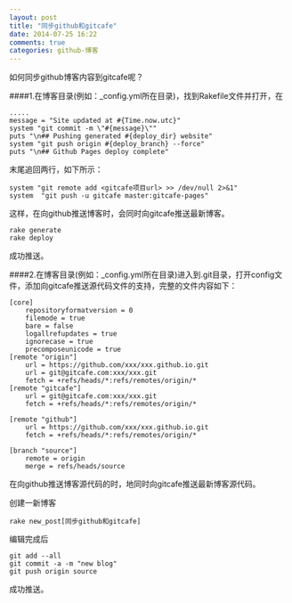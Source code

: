```yaml
---
layout: post
title: "同步github和gitcafe"
date: 2014-07-25 16:22
comments: true
categories: github-博客
---
```

如何同步github博客内容到gitcafe呢？

<!--more-->

####1.在博客目录(例如：_config.yml所在目录)，找到Rakefile文件并打开，在

    .....
    message = "Site updated at #{Time.now.utc}"
    system "git commit -m \"#{message}\""
    puts "\n## Pushing generated #{deploy_dir} website"
    system "git push origin #{deploy_branch} --force"
    puts "\n## Github Pages deploy complete"
    
  
末尾追回两行，如下所示：

    system "git remote add <gitcafe项目url> >> /dev/null 2>&1"
    system  "git push -u gitcafe master:gitcafe-pages"
    
这样，在向github推送博客时，会同时向gitcafe推送最新博客。

    rake generate
    rake deploy
    
成功推送。

####2.在博客目录(例如：_config.yml所在目录)进入到.git目录，打开config文件，添加向gitcafe推送源代码文件的支持，完整的文件内容如下：

    [core]
	    repositoryformatversion = 0
	    filemode = true
	    bare = false
	    logallrefupdates = true
	    ignorecase = true
	    precomposeunicode = true
    [remote "origin"]
	    url = https://github.com/xxx/xxx.github.io.git
	    url = git@gitcafe.com:xxx/xxx.git
	    fetch = +refs/heads/*:refs/remotes/origin/*
    [remote "gitcafe"]
	    url = git@gitcafe.com:xxx/xxx.git
	    fetch = +refs/heads/*:refs/remotes/origin/*

    [remote "github"]
        url = https://github.com/xxx/xxx.github.io.git
	    fetch = +refs/heads/*:refs/remotes/origin/*

    [branch "source"]
	    remote = origin
	    merge = refs/heads/source
	    
在向github推送博客源代码的时，地同时向gitcafe推送最新博客源代码。

创建一新博客
    
    rake new_post[同步github和gitcafe]
    
编辑完成后
    
    git add --all
    git commit -a -m "new blog"
    git push origin source

成功推送。